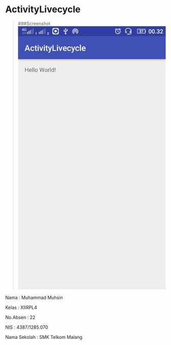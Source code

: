 # ActivityLivecycle

>###Screenshot
>![Screeshoot](https://github.com/MuhammadMuhsin/ActivityLivecycle/blob/master/ActivityLivecycle.png)

Nama : Muhammad Muhsin

Kelas : XIIRPL4

No.Absen : 22

NIS : 4387/1285.070

Nama Sekolah : SMK Telkom Malang
